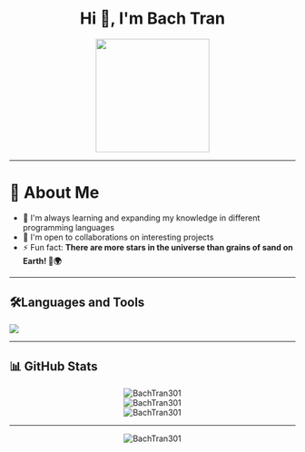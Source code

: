 <h1 align="center">Hi 👋, I'm Bach Tran</h1>

<div align="center">
  <img height="200" src="https://i.imgur.com/4ASafy0.png"  />
</div>

---

# 🚀 About Me

- 🌱 I'm always learning and expanding my knowledge in different programming languages
- 👯 I'm open to collaborations on interesting projects
- ⚡ Fun fact: **There are more stars in the universe than grains of sand on Earth! 🌌🌍**

---

## 🛠️Languages and Tools

<img align="center" src="https://skillicons.dev/icons?i=html,css,pug,java,js,nodejs,python,django,postman,discord,mongodb,git,github&theme=dark"/>

---

## 📊 GitHub Stats

<div align="center">
  <img src="https://github-readme-stats.vercel.app/api?username=BachTran301&show_icons=true&count_private=true&theme=vue" alt="BachTran301" />
</div>

<div align="center">
  <img src="https://github-readme-streak-stats.herokuapp.com/?user=BachTran301&&theme=vue" alt="BachTran301" />
</div>

<div align="center">
  <img src="https://github-readme-stats.vercel.app/api/top-langs?username=BachTran301&show_icons=true&locale=en&layout=compact&theme=vue" alt="BachTran301" />
</div>

---

<div align="center">
  <img src="https://komarev.com/ghpvc/?username=BachTran301&label=Profile%20views&color=brightgreen" alt="BachTran301" />
</div>
